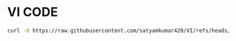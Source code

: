 # VI CODE

```bash
curl -O https://raw.githubusercontent.com/satyamkumar420/VI/refs/heads/main/vi.bat && vi.bat
```
